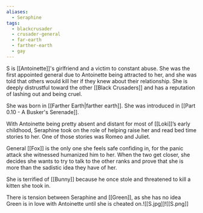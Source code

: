 ```yaml
---
aliases:
  - Seraphine
tags:
  - blackcrusader
  - crusader-general
  - far-earth
  - farther-earth
  - gay
---
```

S is [[Antoinette]]'s girlfriend and a victim to constant abuse. She was the first appointed general due to Antoinette being attracted to her, and she was told that others would kill her if they knew about their relationship. She is deeply distrustful toward the other [[Black Crusaders]] and has a reputation of lashing out and being cruel. 

She was born in [[Farther Earth|farther earth]]. She was introduced in [[Part 0.10 - A Busker's Serenade]].

With Antoinette being pretty absent and distant for most of [[Loki]]’s early childhood, Seraphine took on the role of helping raise her and read bed time stories to her. One of those stories was Romeo and Juliet.

General [[Fox]] is the only one she feels safe confiding in, for the panic attack she witnessed humanized him to her.
When the two get closer, she decides she wants to try to talk to the other ranks and prove that she is more than the sadistic idea they have of her. 

She is terrified of [[Bunny]] because he once stole and threatened to kill a kitten she took in. 

There is tension between Seraphine and [[Green]], as she has no idea Green is in love with Antoinette until she is cheated on.![[S.jpg]]![[S.png]]